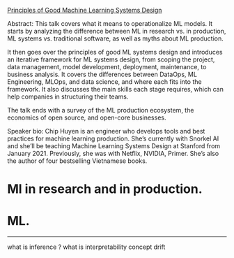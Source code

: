 [Principles of Good Machine Learning  Systems Design ](https://www.youtube.com/watch?v=c_AUuTuPA5k)

Abstract:
This talk covers what it means to operationalize ML models. It starts by analyzing the difference between ML in research vs. in production, ML systems vs. traditional software, as well as myths about ML production.

It then goes over the principles of good ML systems design and introduces an iterative framework for ML systems design, from scoping the project, data management, model development, deployment, maintenance, to business analysis. It covers the differences between DataOps, ML Engineering, MLOps, and data science, and where each fits into the framework. It also discusses the main skills each stage requires, which can help companies in structuring their teams.

The talk ends with a survey of the ML production ecosystem, the economics of open source, and open-core businesses.

Speaker bio:
Chip Huyen is an engineer who develops tools and best practices for machine learning production. She’s currently with Snorkel AI and she’ll be teaching Machine Learning Systems Design at Stanford from January 2021. Previously, she was with Netflix, NVIDIA, Primer. She’s also the author of four bestselling Vietnamese books.



# Ml in research and in production.


# ML. 


------ 
what is inference ?
what is interpretability
concept drift 
